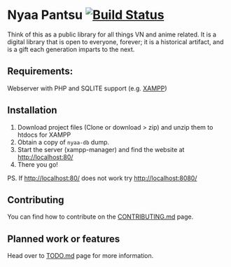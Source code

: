 # Nyaa Pantsu [![Build Status](https://semaphoreci.com/api/v1/renyaa/nyaapantsu/branches/master/badge.svg)](https://semaphoreci.com/renyaa/nyaapantsu)

Think of this as a public library for all things VN and anime related. It is a digital library that is open to everyone, forever; it is a historical artifact, and is a gift each generation imparts to the next.

## Requirements:
Webserver with PHP and SQLITE support (e.g. [XAMPP](https://www.apachefriends.org/index.html))

## Installation
1. Download project files (Clone or download > zip) and unzip them to htdocs for XAMPP
2. Obtain a copy of ```nyaa-db``` dump.
3. Start the server (xampp-manager) and find the website at [http://localhost:80/](http://localhost:80/)
4. There you go!

PS. If [http://localhost:80/](http://localhost:80/) does not work try [http://localhost:8080/](http://localhost:8080/)

## Contributing
You can find how to contribute on the [CONTRIBUTING.md](./CONTRIBUTING.md) page.

## Planned work or features
Head over to [TODO.md](./TODO.md) page for more information.
